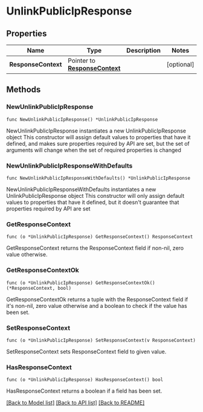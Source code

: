 # UnlinkPublicIpResponse

## Properties

Name | Type | Description | Notes
------------ | ------------- | ------------- | -------------
**ResponseContext** | Pointer to [**ResponseContext**](ResponseContext.md) |  | [optional] 

## Methods

### NewUnlinkPublicIpResponse

`func NewUnlinkPublicIpResponse() *UnlinkPublicIpResponse`

NewUnlinkPublicIpResponse instantiates a new UnlinkPublicIpResponse object
This constructor will assign default values to properties that have it defined,
and makes sure properties required by API are set, but the set of arguments
will change when the set of required properties is changed

### NewUnlinkPublicIpResponseWithDefaults

`func NewUnlinkPublicIpResponseWithDefaults() *UnlinkPublicIpResponse`

NewUnlinkPublicIpResponseWithDefaults instantiates a new UnlinkPublicIpResponse object
This constructor will only assign default values to properties that have it defined,
but it doesn't guarantee that properties required by API are set

### GetResponseContext

`func (o *UnlinkPublicIpResponse) GetResponseContext() ResponseContext`

GetResponseContext returns the ResponseContext field if non-nil, zero value otherwise.

### GetResponseContextOk

`func (o *UnlinkPublicIpResponse) GetResponseContextOk() (*ResponseContext, bool)`

GetResponseContextOk returns a tuple with the ResponseContext field if it's non-nil, zero value otherwise
and a boolean to check if the value has been set.

### SetResponseContext

`func (o *UnlinkPublicIpResponse) SetResponseContext(v ResponseContext)`

SetResponseContext sets ResponseContext field to given value.

### HasResponseContext

`func (o *UnlinkPublicIpResponse) HasResponseContext() bool`

HasResponseContext returns a boolean if a field has been set.


[[Back to Model list]](../README.md#documentation-for-models) [[Back to API list]](../README.md#documentation-for-api-endpoints) [[Back to README]](../README.md)



